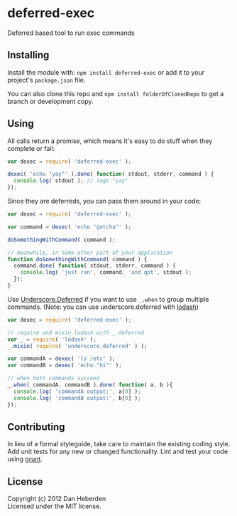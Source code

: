 # deferred-exec

Deferred based tool to run exec commands

## Installing

Install the module with: `npm install deferred-exec` or add it to your project's `package.json` file.

You can also clone this repo and `npm install folderOfClonedRepo` to get a branch or development copy.

## Using

All calls return a promise, which means it's easy to do stuff when they complete or fail:

```javascript
var dexec = require( 'deferred-exec' );

dexec( 'echo "yay"' ).done( function( stdout, stderr, command ) {
  console.log( stdout ); // logs "yay"
});
```

Since they are deferreds, you can pass them around in your code:

```javascript
var dexec = require( 'deferred-exec' );

var command = dexec( 'echo "gotcha"' );

doSomethingWithCommand( command );

// meanwhile, in some other part of your application
function doSomethingWithCommand( command ) {
  command.done( function( stdout, stderr, command ) {
    console.log( 'just ran', command, 'and got', stdout );
  });
}
```

Use [Underscore.Deferred](https://github.com/wookiehangover/underscore.deferred) if you want to use
`_.when` to group multiple commands. (Note: you can use underscore.deferred with [lodash](https://github.com/bestiejs/lodash))

```javascript
var dexec = require( 'deferred-exec' );

// require and mixin lodash with _.deferred
var _ = require( 'lodash' );
_.mixin( require( 'underscore.deferred' ) );

var commandA = dexec( 'ls /etc' );
var commandB = dexec( 'echo "hi"' );

// when both commands succeed
_.when( commandA, commandB ).done( function( a, b ){
  console.log( 'commandA output:', a[0] );
  console.log( 'commandB output:', b[0] );
});
```

## Contributing
In lieu of a formal styleguide, take care to maintain the existing coding style. Add unit tests for any new or changed functionality. Lint and test your code using [grunt](https://github.com/cowboy/grunt).

## License
Copyright (c) 2012 Dan Heberden  
Licensed under the MIT license.
